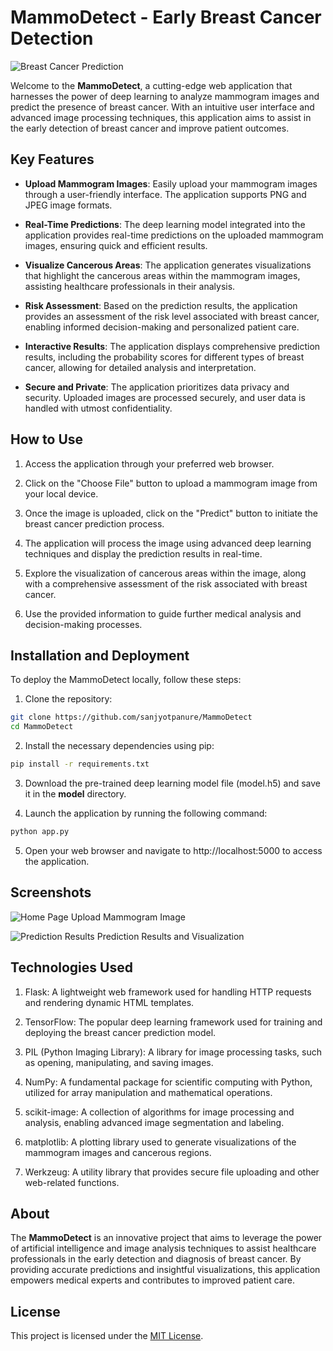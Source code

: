 # MammoDetect - Early Breast Cancer Detection

![Breast Cancer Prediction](images/breast-cancer-prediction.png)

Welcome to the **MammoDetect**, a cutting-edge web application that harnesses the power of deep learning to analyze mammogram images and predict the presence of breast cancer. With an intuitive user interface and advanced image processing techniques, this application aims to assist in the early detection of breast cancer and improve patient outcomes.

## Key Features

- **Upload Mammogram Images**: Easily upload your mammogram images through a user-friendly interface. The application supports PNG and JPEG image formats.

- **Real-Time Predictions**: The deep learning model integrated into the application provides real-time predictions on the uploaded mammogram images, ensuring quick and efficient results.

- **Visualize Cancerous Areas**: The application generates visualizations that highlight the cancerous areas within the mammogram images, assisting healthcare professionals in their analysis.

- **Risk Assessment**: Based on the prediction results, the application provides an assessment of the risk level associated with breast cancer, enabling informed decision-making and personalized patient care.

- **Interactive Results**: The application displays comprehensive prediction results, including the probability scores for different types of breast cancer, allowing for detailed analysis and interpretation.

- **Secure and Private**: The application prioritizes data privacy and security. Uploaded images are processed securely, and user data is handled with utmost confidentiality.

## How to Use

1. Access the application through your preferred web browser.

2. Click on the "Choose File" button to upload a mammogram image from your local device.

3. Once the image is uploaded, click on the "Predict" button to initiate the breast cancer prediction process.

4. The application will process the image using advanced deep learning techniques and display the prediction results in real-time.

5. Explore the visualization of cancerous areas within the image, along with a comprehensive assessment of the risk associated with breast cancer.

6. Use the provided information to guide further medical analysis and decision-making processes.

## Installation and Deployment

To deploy the MammoDetect locally, follow these steps:

1. Clone the repository:

```bash
git clone https://github.com/sanjyotpanure/MammoDetect
cd MammoDetect
```

2. Install the necessary dependencies using pip:

```bash
pip install -r requirements.txt
```

3. Download the pre-trained deep learning model file (model.h5) and save it in the **model** directory.

4. Launch the application by running the following command:

```bash
python app.py
```

5. Open your web browser and navigate to http://localhost:5000 to access the application.

## Screenshots

![Home Page](images/home.png)
Upload Mammogram Image

![Prediction Results](images/home.png)
Prediction Results and Visualization

## Technologies Used

1. Flask: A lightweight web framework used for handling HTTP requests and rendering dynamic HTML templates.

2. TensorFlow: The popular deep learning framework used for training and deploying the breast cancer prediction model.

3. PIL (Python Imaging Library): A library for image processing tasks, such as opening, manipulating, and saving images.

4. NumPy: A fundamental package for scientific computing with Python, utilized for array manipulation and mathematical operations.

5. scikit-image: A collection of algorithms for image processing and analysis, enabling advanced image segmentation and labeling.

6. matplotlib: A plotting library used to generate visualizations of the mammogram images and cancerous regions.

7. Werkzeug: A utility library that provides secure file uploading and other web-related functions.

## About
The **MammoDetect** is an innovative project that aims to leverage the power of artificial intelligence and image analysis techniques to assist healthcare professionals in the early detection and diagnosis of breast cancer. By providing accurate predictions and insightful visualizations, this application empowers medical experts and contributes to improved patient care.

## License
This project is licensed under the [MIT License](https://github.com/sanjyotpanure/MammoDetect/blob/master/LICENSE).